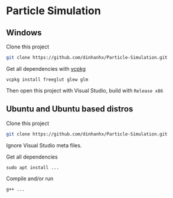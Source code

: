 # Particle Simulation

## Windows

Clone this project
```bash
git clone https://github.com/dinhanhx/Particle-Simulation.git
```
Get all dependencies with [vcpkg](https://github.com/microsoft/vcpkg#quick-start-windows)
```
vcpkg install freeglut glew glm
```
Then open this project with Visual Studio, build with `Release x86`

## Ubuntu and Ubuntu based distros

Clone this project
```bash
git clone https://github.com/dinhanhx/Particle-Simulation.git
```
Ignore Visual Studio meta files.

Get all dependencies
```
sudo apt install ...
```

Compile and/or run
```
g++ ...
```

